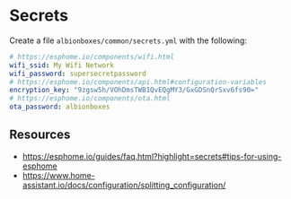 # Secrets

Create a file `albionboxes/common/secrets.yml` with the following:

```yaml
# https://esphome.io/components/wifi.html
wifi_ssid: My Wifi Network
wifi_password: supersecretpassword
# https://esphome.io/components/api.html#configuration-variables
encryption_key: "9zgsw5h/VOhDmsTWB1QvEQgMY3/GxGDSnQrSxv6fs90="
# https://esphome.io/components/ota.html
ota_password: albionboxes
```

## Resources

* https://esphome.io/guides/faq.html?highlight=secrets#tips-for-using-esphome
* https://www.home-assistant.io/docs/configuration/splitting_configuration/
